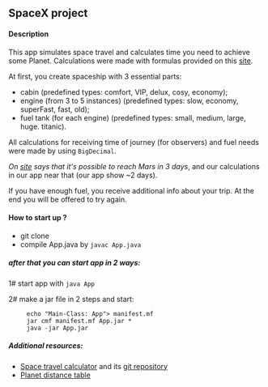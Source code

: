 ## SpaceX project


#### Description
This app simulates space travel and calculates time you need to achieve some Planet.
Calculations were made with formulas provided on this [site](http://nathangeffen.webfactional.com/spacetravel/spacetravel.php).

At first, you create spaceship with 3 essential parts:
- cabin (predefined types: comfort, VIP, delux, cosy, economy);
- engine (from 3 to 5 instances) (predefined types: slow, economy, superFast, fast, old);
- fuel tank (for each engine) (predefined types: small, medium, large, huge. titanic).

All calculations for receiving time of journey (for observers) and 
fuel needs were made by using `BigDecimal`.

_On [site](https://phys.org/news/2016-02-nasa-mars-days.html) says
that it's possible to reach Mars in 3 days_, and our calculations in our app
near that (our app show ~2 days). 

If you have enough fuel, you receive additional info about your trip.
At the end you will be offered to try again.


#### How to start up ?
- git clone
- compile App.java by ```javac App.java```
##### after that you can start app in 2 ways:
1# start app with ```java App```

2# make a jar file in 2 steps and start:
         
         echo "Main-Class: App"> manifest.mf
         jar cmf manifest.mf App.jar *
         java -jar App.jar



##### Additional resources:
- [Space travel calculator](http://nathangeffen.webfactional.com/spacetravel/spacetravel.php)
and its [git repository](https://github.com/nathangeffen/space-travel)
- [Planet distance table](https://theplanets.org/distances-between-planets/)